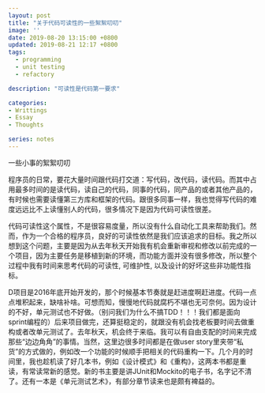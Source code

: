 ```yaml
---
layout: post
title: "关于代码可读性的一些絮絮叨叨"
image: ''
date: 2019-08-20 13:15:00 +0800
updated: 2019-08-21 12:17 +0800
tags: 
  - programming
  - unit testing
  - refactory

description: "可读性是代码第一要求"

categories:
- Writtings
- Essay
- Thoughts

series: notes
---
```

一些小事的絮絮叨叨

程序员的日常，要花大量时间跟代码打交道：写代码，改代码，读代码。而其中占用最多时间的是读代码，读自己的代码，同事的代码，同产品的或者其他产品的，有时候也需要读懂第三方库和框架的代码。跟很多同事一样，我也觉得写代码的难度远远比不上读懂别人的代码，很多情况下是因为代码可读性很差。

代码可读性这个属性，不是很容易度量，所以没有什么自动化工具来帮助我们。然而，作为一个合格的程序员，良好的可读性依然是我们应该追求的目标。我之所以想到这个问题，主要是因为从去年秋天开始我有机会重新审视和修改以前完成的一个项目，因为主要任务是移植到新的环境，而功能方面并没有很多修改，所以整个过程中我有时间来思考代码的可读性, 可维护性, 以及设计的好坏这些非功能性指标。

D项目是2016年底开始开发的，那个时候基本节奏就是赶进度啊赶进度。代码一点点堆积起来，缺啥补啥。可想而知，慢慢地代码就腐朽不堪也无可奈何。因为设计的不好，单元测试也不好做。（别问我们为什么不搞TDD！！！我们都是面向sprint编程的）后来项目做完，还算挺稳定的，就跟没有机会找老板要时间去做重构或者改单元测试了。去年秋天，机会终于来临。我可以有自由支配的时间来完成那些“边边角角”的事情。当然，这里边很多时间都是在做user story里夹带“私货”的方式做的，例如改一个功能的时候顺手把相关的代码重构一下。几个月的时间里，我也趁机读了好几本书，例如《设计模式》和《重构》，这两本书都是重读，有常读常新的感觉。新的书主要是讲JUnit和Mockito的电子书，名字记不清了。还有一本是《单元测试艺术》，有部分章节读来也是颇有裨益的。

